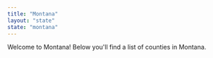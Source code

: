 ```yaml
---
title: "Montana"
layout: "state"
state: "montana"
---
```



Welcome to Montana! Below you'll find a list of counties in Montana.

